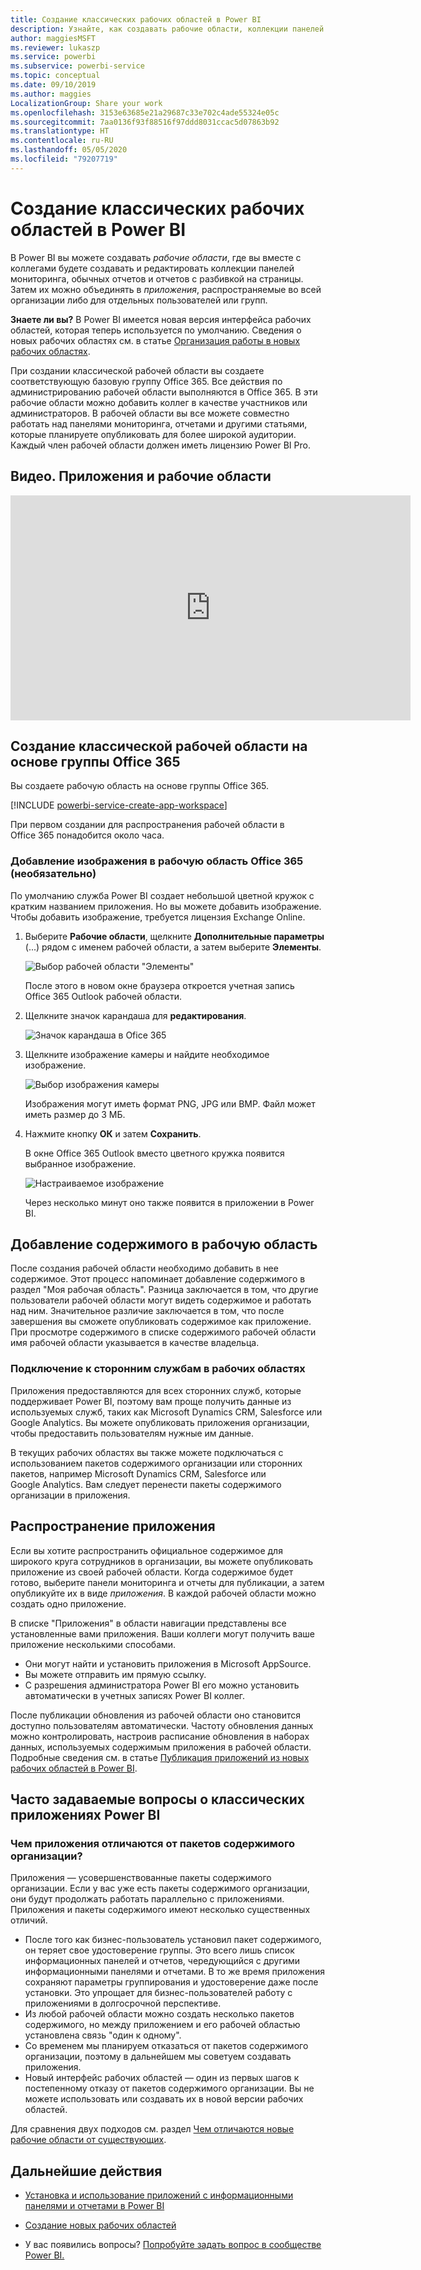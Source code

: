 ```yaml
---
title: Создание классических рабочих областей в Power BI
description: Узнайте, как создавать рабочие области, коллекции панелей мониторинга, обычных отчетов и отчетов с разбивкой на страницы, предназначенные для предоставления основных метрик для организации.
author: maggiesMSFT
ms.reviewer: lukaszp
ms.service: powerbi
ms.subservice: powerbi-service
ms.topic: conceptual
ms.date: 09/10/2019
ms.author: maggies
LocalizationGroup: Share your work
ms.openlocfilehash: 3153e63685e21a29687c33e702c4ade55324e05c
ms.sourcegitcommit: 7aa0136f93f88516f97ddd8031ccac5d07863b92
ms.translationtype: HT
ms.contentlocale: ru-RU
ms.lasthandoff: 05/05/2020
ms.locfileid: "79207719"
---
```

# <a name="create-classic-workspaces-in-power-bi"></a>Создание классических рабочих областей в Power BI

В Power BI вы можете создавать *рабочие области*, где вы вместе с коллегами будете создавать и редактировать коллекции панелей мониторинга, обычных отчетов и отчетов с разбивкой на страницы. Затем их можно объединять в *приложения*, распространяемые во всей организации либо для отдельных пользователей или групп. 

**Знаете ли вы?** В Power BI имеется новая версия интерфейса рабочих областей, которая теперь используется по умолчанию. Сведения о новых рабочих областях см. в статье [Организация работы в новых рабочих областях](service-new-workspaces.md). 

При создании классической рабочей области вы создаете соответствующую базовую группу Office 365. Все действия по администрированию рабочей области выполняются в Office 365. В эти рабочие области можно добавить коллег в качестве участников или администраторов. В рабочей области вы все можете совместно работать над панелями мониторинга, отчетами и другими статьями, которые планируете опубликовать для более широкой аудитории. Каждый член рабочей области должен иметь лицензию Power BI Pro. 

## <a name="video-apps-and-workspaces"></a>Видео. Приложения и рабочие области
<iframe width="640" height="360" src="https://www.youtube.com/embed/Ey5pyrr7Lk8?showinfo=0" frameborder="0" allowfullscreen></iframe>

## <a name="create-a-classic-workspace-based-on-an-office-365-group"></a>Создание классической рабочей области на основе группы Office 365

Вы создаете рабочую область на основе группы Office 365.

[!INCLUDE [powerbi-service-create-app-workspace](./includes/powerbi-service-create-app-workspace.md)]

При первом создании для распространения рабочей области в Office 365 понадобится около часа. 

### <a name="add-an-image-to-your-office-365-workspace-optional"></a>Добавление изображения в рабочую область Office 365 (необязательно)
По умолчанию служба Power BI создает небольшой цветной кружок с кратким названием приложения. Но вы можете добавить изображение. Чтобы добавить изображение, требуется лицензия Exchange Online.

1. Выберите **Рабочие области**, щелкните **Дополнительные параметры** (...) рядом с именем рабочей области, а затем выберите **Элементы**. 
   
     ![Выбор рабочей области "Элементы"](media/service-create-workspaces/power-bi-workspace-old-members.png)
   
    После этого в новом окне браузера откроется учетная запись Office 365 Outlook рабочей области.
2. Щелкните значок карандаша для **редактирования**.
   
     ![Значок карандаша в Ofice 365](media/service-create-workspaces/power-bi-workspace-old-edit-group.png)
3. Щелкните изображение камеры и найдите необходимое изображение.
   
     ![Выбор изображения камеры](media/service-create-workspaces/power-bi-workspace-old-camera.png)

     Изображения могут иметь формат PNG, JPG или BMP. Файл может иметь размер до 3 МБ. 

4. Нажмите кнопку **ОК** и затем **Сохранить**.
   
    В окне Office 365 Outlook вместо цветного кружка появится выбранное изображение. 
   
     ![Настраиваемое изображение](media/service-create-workspaces/power-bi-workspace-old-new-image.png)
   
    Через несколько минут оно также появится в приложении в Power BI.

## <a name="add-content-to-your-workspace"></a>Добавление содержимого в рабочую область

После создания рабочей области необходимо добавить в нее содержимое. Этот процесс напоминает добавление содержимого в раздел "Моя рабочая область". Разница заключается в том, что другие пользователи рабочей области могут видеть содержимое и работать над ним. Значительное различие заключается в том, что после завершения вы сможете опубликовать содержимое как приложение. При просмотре содержимого в списке содержимого рабочей области имя рабочей области указывается в качестве владельца.

### <a name="connect-to-third-party-services-in-workspaces"></a>Подключение к сторонним службам в рабочих областях

Приложения предоставляются для всех сторонних служб, которые поддерживает Power BI, поэтому вам проще получить данные из используемых служб, таких как Microsoft Dynamics CRM, Salesforce или Google Analytics. Вы можете опубликовать приложения организации, чтобы предоставить пользователям нужные им данные.

В текущих рабочих областях вы также можете подключаться с использованием пакетов содержимого организации или сторонних пакетов, например Microsoft Dynamics CRM, Salesforce или Google Analytics. Вам следует перенести пакеты содержимого организации в приложения.

## <a name="distribute-an-app"></a>Распространение приложения

Если вы хотите распространить официальное содержимое для широкого круга сотрудников в организации, вы можете опубликовать приложение из своей рабочей области.  Когда содержимое будет готово, выберите панели мониторинга и отчеты для публикации, а затем опубликуйте их в виде *приложения*. В каждой рабочей области можно создать одно приложение.

В списке "Приложения" в области навигации представлены все установленные вами приложения. Ваши коллеги могут получить ваше приложение несколькими способами. 
- Они могут найти и установить приложения в Microsoft AppSource.
- Вы можете отправить им прямую ссылку. 
- С разрешения администратора Power BI его можно установить автоматически в учетных записях Power BI коллег. 

После публикации обновления из рабочей области оно становится доступно пользователям автоматически. Частоту обновления данных можно контролировать, настроив расписание обновления в наборах данных, используемых содержимым приложения в рабочей области. Подробные сведения см. в статье [Публикация приложений из новых рабочих областей в Power BI](service-create-distribute-apps.md).

## <a name="power-bi-classic-apps-faq"></a>Часто задаваемые вопросы о классических приложениях Power BI

### <a name="how-are-apps-different-from-organizational-content-packs"></a>Чем приложения отличаются от пакетов содержимого организации?
Приложения — усовершенствованные пакеты содержимого организации. Если у вас уже есть пакеты содержимого организации, они будут продолжать работать параллельно с приложениями. Приложения и пакеты содержимого имеют несколько существенных отличий. 

* После того как бизнес-пользователь установил пакет содержимого, он теряет свое удостоверение группы. Это всего лишь список информационных панелей и отчетов, чередующийся с другими информационными панелями и отчетами. В то же время приложения сохраняют параметры группирования и удостоверение даже после установки. Это упрощает для бизнес-пользователей работу с приложениями в долгосрочной перспективе.
* Из любой рабочей области можно создать несколько пакетов содержимого, но между приложением и его рабочей областью установлена связь "один к одному". 
* Со временем мы планируем отказаться от пакетов содержимого организации, поэтому в дальнейшем мы советуем создавать приложения.  
* Новый интерфейс рабочих областей — один из первых шагов к постепенному отказу от пакетов содержимого организации. Вы не можете использовать или создавать их в новой версии рабочих областей.

Для сравнения двух подходов см. раздел [Чем отличаются новые рабочие области от существующих](service-new-workspaces.md#how-the-new-workspaces-are-different). 

## <a name="next-steps"></a>Дальнейшие действия
* [Установка и использование приложений с информационными панелями и отчетами в Power BI](service-create-distribute-apps.md)
- [Создание новых рабочих областей](service-create-the-new-workspaces.md)
* У вас появились вопросы? [Попробуйте задать вопрос в сообществе Power BI.](https://community.powerbi.com/)
